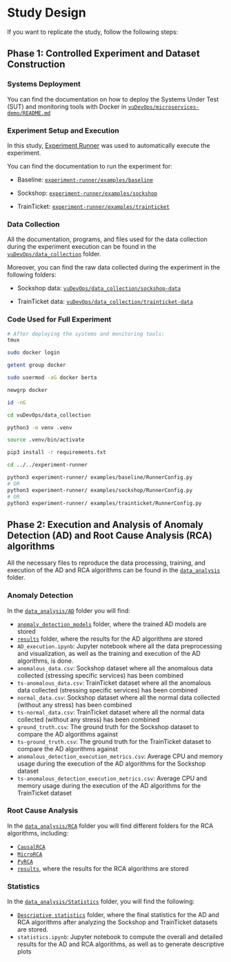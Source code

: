 # Study Design
If you want to replicate the study, follow the following steps:
## Phase 1: Controlled Experiment and Dataset Construction
### Systems Deployment
You can find the documentation on how to deploy the Systems Under Test (SUT) and monitoring tools with Docker in [`vuDevOps/microservices-demo/README.md`](https://github.com/bertars/Thesis/blob/main/vuDevOps/microservices-demo/README.md)

### Experiment Setup and Execution
In this study, [Experiment Runner](https://github.com/S2-group/experiment-runner/) was used to automatically execute the experiment.

You can find the documentation to run the experiment for:

- Baseline: [`experiment-runner/examples/baseline`](https://github.com/bertars/Thesis/tree/main/experiment-runner/examples/baseline)

- Sockshop: [`experiment-runner/examples/sockshop`](https://github.com/bertars/Thesis/tree/main/experiment-runner/examples/sockshop)

- TrainTicket: [`experiment-runner/examples/trainticket`](https://github.com/bertars/Thesis/tree/main/experiment-runner/examples/trainticket)

### Data Collection
All the documentation, programs, and files used for the data collection during the experiment execution can be found in the [`vuDevOps/data_collection`](https://github.com/bertars/Thesis/tree/main/vuDevOps/data_collection) folder.

Moreover, you can find the raw data collected during the experiment in the following folders:

- Sockshop data: [`vuDevOps/data_collection/sockshop-data`](https://github.com/bertars/Thesis/tree/main/vuDevOps/data_collection/sockshop-data)

- TrainTicket data: [`vuDevOps/data_collection/trainticket-data`](https://github.com/bertars/Thesis/tree/main/vuDevOps/data_collection/trainticket-data)

### Code Used for Full Experiment

```zsh
# After deploying the systems and monitoring tools:
tmux

sudo docker login

getent group docker

sudo usermod -aG docker berta

newgrp docker

id -nG

cd vuDevOps/data_collection

python3 -m venv .venv

source .venv/bin/activate

pip3 install -r requirements.txt

cd ../../experiment-runner

python3 experiment-runner/ examples/baseline/RunnerConfig.py
# OR
python3 experiment-runner/ examples/sockshop/RunnerConfig.py
# OR
python3 experiment-runner/ examples/trainticket/RunnerConfig.py

```

## Phase 2: Execution and Analysis of Anomaly Detection (AD) and Root Cause Analysis (RCA) algorithms

All the necessary files to reproduce the data processing, training, and execution of the AD and RCA algorithms can be found in the [`data_analysis`](https://github.com/bertars/Thesis/tree/main/data_analysis) folder.

### Anomaly Detection 

In the [`data_analysis/AD`](https://github.com/bertars/Thesis/tree/main/data_analysis/AD) folder you will find:

- [`anomaly_detection_models`](https://github.com/bertars/Thesis/tree/main/data_analysis/AD/anomaly_detection_models) folder, where the trained AD models are stored
- [`results`](https://github.com/bertars/Thesis/tree/main/data_analysis/AD/results) folder, where the results for the AD algorithms are stored
- `AD_execution.ipynb`: Jupyter notebook where all the data preprocessing and visualization, as well as the training and execution of the AD algorithms, is done.
- `anomalous_data.csv`: Sockshop dataset where all the anomalous data collected (stressing specific services) has been combined
- `ts-anomalous_data.csv`: TrainTicket dataset where all the anomalous data collected (stressing specific services) has been combined
- `normal_data.csv`: Sockshop dataset where all the normal data collected (without any stress) has been combined
- `ts-normal_data.csv`: TrainTicket dataset where all the normal data collected (without any stress) has been combined
- `ground_truth.csv`: The ground truth for the Sockshop dataset to compare the AD algorithms against
- `ts-ground_truth.csv`: The ground truth for the TrainTicket dataset to compare the AD algorithms against
- `anomalous_detection_execution_metrics.csv`: Average CPU and memory usage during the execution of the AD algorithms for the Sockshop dataset
- `ts-anomalous_detection_execution_metrics.csv`: Average CPU and memory usage during the execution of the AD algorithms for the TrainTicket dataset

### Root Cause Analysis
In the [`data_analysis/RCA`](https://github.com/bertars/Thesis/tree/main/data_analysis/RCA) folder you will find different folders for the RCA algorithms, including:

- [`CausalRCA`](https://github.com/bertars/Thesis/tree/main/data_analysis/RCA/CausalRCA)
- [`MicroRCA`](https://github.com/bertars/Thesis/tree/main/data_analysis/RCA/MicroRCA)
- [`PyRCA`](https://github.com/bertars/Thesis/tree/main/data_analysis/RCA/PyRCA)
- [`results`](https://github.com/bertars/Thesis/tree/main/data_analysis/RCA/results), where the results for the RCA algorithms are stored

### Statistics
In the [`data_analysis/Statistics`](https://github.com/bertars/Thesis/tree/main/data_analysis/Statistics) folder, you will find the following:

- [`Descriptive statistics`](https://github.com/bertars/Thesis/tree/main/data_analysis/Statistics/Descriptive%20statistics) folder, where the final statistics for the AD and RCA algorithms after analyzing the Sockshop and TrainTicket datasets are stored.
- `statistics.ipynb`: Jupyter notebook to compute the overall and detailed results for the AD and RCA algorithms, as well as to generate descriptive plots
